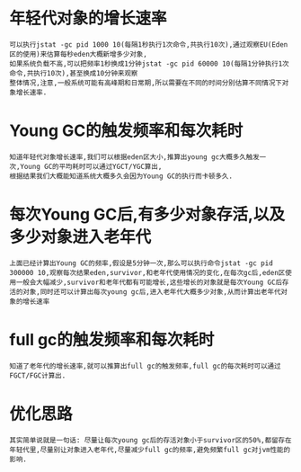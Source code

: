 # 年轻代对象的增长速率

    可以执行jstat -gc pid 1000 10(每隔1秒执行1次命令,共执行10次),通过观察EU(Eden区的使用)来估算每秒eden大概新增多少对象,
    如果系统负载不高,可以把频率1秒换成1分钟jstat -gc pid 60000 10(每隔1分钟执行1次命令,共执行10次),甚至换成10分钟来观察
    整体情况,注意,一般系统可能有高峰期和日常期,所以需要在不同的时间分别估算不同情况下对象增长速率.
    
# Young GC的触发频率和每次耗时

    知道年轻代对象增长速率,我们可以根据eden区大小,推算出young gc大概多久触发一次,Young GC的平均耗时可以通过YGCT/YGC算出,
    根据结果我们大概能知道系统大概多久会因为Young GC的执行而卡顿多久.

# 每次Young GC后,有多少对象存活,以及多少对象进入老年代

    上面已经计算出Young GC的频率,假设是5分钟一次,那么可以执行命令jstat -gc pid 300000 10,观察每次结果eden,survivor,和老年代使用情况的变化,在每次gc后,eden区使用一般会大幅减少,survivor和老年代都有可能增长,这些增长的对象就是每次Young GC后存活的对象,同时还可以计算出每次young gc后,进入老年代大概多少对象,从而计算出老年代对象的增长速率

# full gc的触发频率和每次耗时

    知道了老年代的增长速率,就可以推算出full gc的触发频率,full gc的每次耗时可以通过FGCT/FGC计算出.

# 优化思路

    其实简单说就是一句话: 尽量让每次young gc后的存活对象小于survivor区的50%,都留存在年轻代里,尽量别让对象进入老年代,尽量减少full gc的频率,避免频繁full gc对jvm性能的影响.                